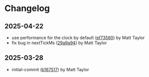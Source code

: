 # Changelog


## 2025-04-22
- use performance for the clock by default ([ef73560](https://github.com/mjt-engine/animate/commit/ef7356072d82a66a60d45ccbb4e8610223660f99)) by Matt Taylor
- fix bug in nextTickMs ([29a9a94](https://github.com/mjt-engine/animate/commit/29a9a9495b72c7917e7344f20ffbf765e7455b0c)) by Matt Taylor

## 2025-03-28
- initial-commit ([b167517](https://github.com/mjt-engine/animate/commit/b16751748e245cec50686b9897a85de4643cc910)) by Matt Taylor
